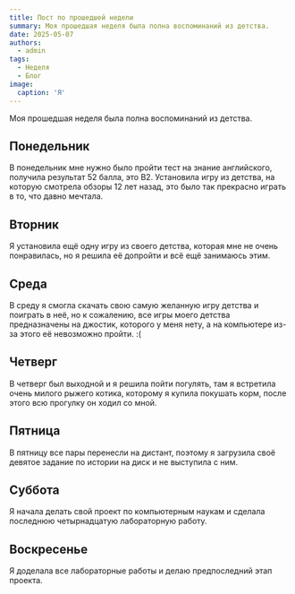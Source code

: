```yaml
---
title: Пост по прошедшей недели
summary: Моя прошедшая неделя была полна воспоминаний из детства.
date: 2025-05-07
authors:
  - admin
tags:
  - Неделя
  - Блог
image:
  caption: 'Я'
---
```


Моя прошедшая неделя была полна воспоминаний из детства.

## Понедельник

В понедельник мне нужно было пройти тест на знание английского, получила результат 52 балла, это B2. Установила игру из детства, на которую смотрела обзоры 12 лет назад, это было так прекрасно играть в то, что давно мечтала.

## Вторник

Я установила ещё одну игру из своего детства, которая мне не очень понравилась, но я решила её допройти и всё ещё занимаюсь этим.

## Среда 

В среду я смогла скачать свою самую желанную игру детства и поиграть в неё, но к сожалению, все игры моего детства предназначены на джостик, которого у меня нету, а на компьютере из-за этого её невозможно пройти. :(

## Четверг 

В четверг был выходной и я решила пойти погулять, там я встретила очень милого рыжего котика, которому я купила покушать корм, после этого всю прогулку он ходил со мной.

## Пятница

В пятницу все пары перенесли на дистант, поэтому я загрузила своё девятое задание по истории на диск и не выступила с ним.

## Суббота

Я начала делать свой проект по компьютерным наукам и сделала последнюю четырнадцатую лабораторную работу.

## Воскресенье

Я доделала все лабораторные работы и делаю предпоследний этап проекта.

